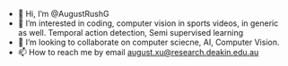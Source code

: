 - 👋 Hi, I’m @AugustRushG
- 👀 I’m interested in coding, computer vision in sports videos, in generic as well. Temporal action detection, Semi supervised learning
- 💞️ I’m looking to collaborate on computer sciecne, AI, Computer Vision.
- 📫 How to reach me by email august.xu@research.deakin.edu.au

<!---
AugustRushG/AugustRushG is a ✨ special ✨ repository because its `README.md` (this file) appears on your GitHub profile.
You can click the Preview link to take a look at your changes.
--->
